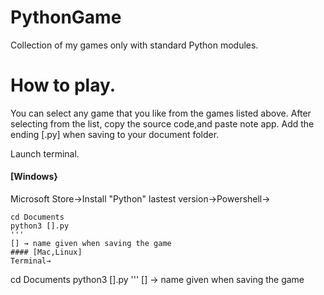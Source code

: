 # PythonGame
Collection of my games only with standard Python modules.
# How to play.
You can select any game that you like from the games listed above.
After selecting from the list, copy the source code,and paste note app.
Add the ending [.py] when saving to your document folder.

Launch terminal.
#### [Windows}
Microsoft Store→Install "Python" lastest version→Powershell→
```
cd Documents
python3 [].py
'''
[] → name given when saving the game
#### [Mac,Linux]
Terminal→
```
cd Documents
python3 [].py
'''
[] → name given when saving the game

